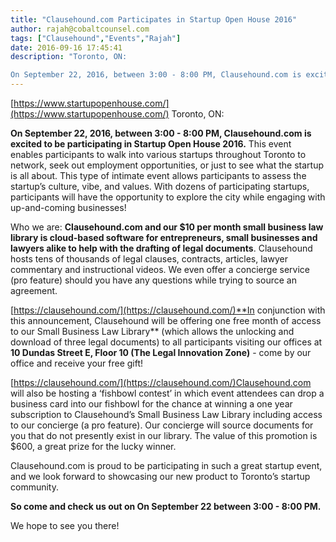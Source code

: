 ```yaml
---
title: "Clausehound.com Participates in Startup Open House 2016"
author: rajah@cobaltcounsel.com
tags: ["Clausehound","Events","Rajah"]
date: 2016-09-16 17:45:41
description: "Toronto, ON:

On September 22, 2016, between 3:00 - 8:00 PM, Clausehound.com is excited to be participating in Startup Open House 2016. This event e..."
---
```


[https://www.startupopenhouse.com/](https://www.startupopenhouse.com/)
Toronto, ON:

**On September 22, 2016, between 3:00 - 8:00 PM, Clausehound.com is excited to be participating in Startup Open House 2016.** This event enables participants to walk into various startups throughout Toronto to network, seek out employment opportunities, or just to see what the startup is all about. This type of intimate event allows participants to assess the startup’s culture, vibe, and values. With dozens of participating startups, participants will have the opportunity to explore the city while engaging with up-and-coming businesses!

Who we are: **Clausehound.com and our $10 per month small business law library is cloud-based software for entrepreneurs, small businesses and lawyers alike to help with the drafting of legal documents**. Clausehound hosts tens of thousands of legal clauses, contracts, articles, lawyer commentary and instructional videos. We even offer a concierge service (pro feature) should you have any questions while trying to source an agreement.

[https://clausehound.com/](https://clausehound.com/)**In conjunction with this announcement, Clausehound will be offering one free month of access to our Small Business Law Library** (which allows the unlocking and download of three legal documents) to all participants visiting our offices at **10 Dundas Street E, Floor 10 (The Legal Innovation Zone)** - come by our office and receive your free gift!

[https://clausehound.com/](https://clausehound.com/)Clausehound.com will also be hosting a ‘fishbowl contest’ in which event attendees can drop a business card into our fishbowl for the chance at winning a one year subscription to Clausehound’s Small Business Law Library including access to our concierge (a pro feature).  Our concierge will source documents for you that do not presently exist in our library.   The value of this promotion is $600, a great prize for the lucky winner.  

Clausehound.com is proud to be participating in such a great startup event, and we look forward to showcasing our new product to Toronto’s startup community.

**So come and check us out on On September 22 between 3:00 - 8:00 PM.**

We hope to see you there!